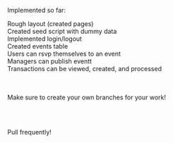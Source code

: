 Implemented so far: 

Rough layout (created pages)<br />
Created seed script with dummy data<br />
Implemented login/logout<br />
Created events table<br />
Users can rsvp themselves to an event<br />
Managers can publish eventt<br />
Transactions can be viewed, created, and processed<br/>
<br />
<br />

Make sure to create your own branches for your work! 

<br />
<br />

Pull frequently!
